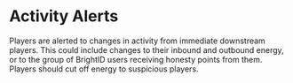 # Activity Alerts

Players are alerted to changes in activity from immediate downstream players. This could include changes to their inbound and outbound energy, or to the group of BrightID users receiving honesty points from them. Players should cut off energy to suspicious players.
